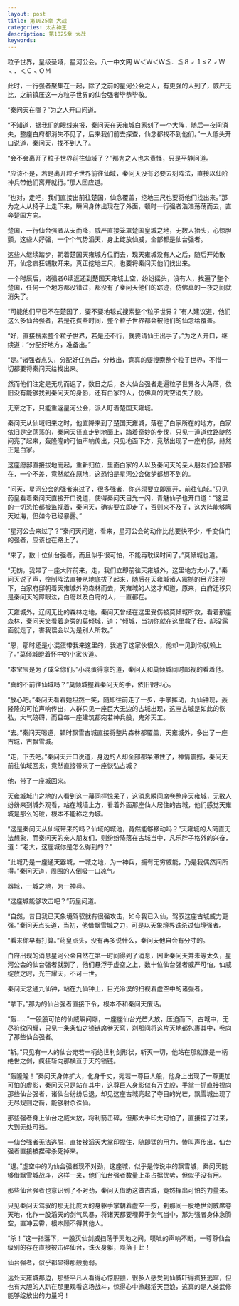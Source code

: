 ```yaml
---
layout: post
title: 第1025章 大战
categories: 太古神王
description: 第1025章 大战
keywords:
---
```


粒子世界，皇级圣域，星河公会。八一中文网 Ｗ＜Ｗ＜Ｗ≦．≦８﹤１≤Ｚ﹤Ｗ﹤．＜Ｃ﹤ＯＭ

此时，一行强者聚集在一起，除了之前的星河公会之人，有更强的人到了，威严无比，之前镇压这一方粒子世界的仙台强者毕恭毕敬。

“秦问天在哪？”为之人开口问道。

“不知道，据我们的眼线来报，秦问天在天雍城白家刻了一个大阵，随后一夜间消失，整座白府都消失不见了，后来我们前去探查，仙念都找不到他们。”一人低头开口说道，秦问天，找不到人了。

“会不会离开了粒子世界前往仙域了？”那为之人也未责怪，只是平静问道。

“应该不是，若是离开粒子世界前往仙域，秦问天没有必要去刻阵法，直接以仙阶神兵带他们离开就行。”那人回应道。

“也对，走吧，我们直接出前往楚国，仙念覆盖，挖地三尺也要将他们找出来。”那为之人从椅子上走下来，瞬间身体出现在了外面，顿时一行强者浩浩荡荡而去，直奔楚国方向。

楚国，一行仙台强者从天而降，威严直接笼罩楚国皇城之地，无数人抬头，心惊胆颤，这些人好强，一个个气势滔天，身上绽放仙威，全部都是仙台强者。

这些人继续踏步，朝着楚国天雍城方位而去，现天雍城没有人之后，随后开始散开，仙念疯狂铺散开来，真正挖地三尺，也要将秦问天他们找出来。

一个时辰后，诸强者6续返还到楚国天雍城上空，纷纷摇头，没有人，找遍了整个楚国，任何一个地方都没错过，都没有了秦问天他们的踪迹，仿佛真的一夜之间就消失了。

“可能他们早已不在楚国了，要不要地毯式搜索整个粒子世界？”有人建议道，他们这么多仙台强者，若是花费些时间，整个粒子世界都会被他们的仙念给覆盖。

“好，直接搜索整个粒子世界，若是还不行，就要请仙王出手了。”为之人开口，继续道：“分配好地方，准备出。”

“是。”诸强者点头，分配好任务后，分散出，竟真的要搜索整个粒子世界，不惜一切都要将秦问天给找出来。

然而他们注定是无功而返了，数日之后，各大仙台强者走遍粒子世界各大角落，依旧没有能够找到秦问天的身影，还有白家的人，仿佛真的凭空消失了般。

无奈之下，只能重返星河公会，派人盯着楚国天雍城。

秦问天从仙域归来之时，他直降来到了楚国天雍城，落在了白家所在的地方，白家依旧是空荡荡的，秦问天径直走到地面上，踏着奇妙的步伐，只见一道道纹路陡然间亮了起来，轰隆隆的可怕声响传出，只见地面下方，竟然出现了一座府邸，赫然正是白家。

这座府邸直接拔地而起，重新归位，里面白家的人以及秦问天的亲人朋友们全部都在，一个不差，竟然就在原地，这恐怕是星河公会做梦都想不到的。

“问天，星河公会的强者来过了，很多强者，你必须要立即离开，前往仙域。”只见药皇看着秦问天直接开口说道，使得秦问天目光一闪，青魅仙子也开口道：“这里的一切恐怕都被监视着，秦问天，确实要立即走了，否则来不及了，这大阵能够瞒天过海，但如今已经暴露。”

“星河公会来过了？”秦问天问道，看来，星河公会的动作比他要快不少，千变仙门的强者，应该也在路上了。

“来了，数十位仙台强者，而且似乎很可怕，不能再耽误时间了。”莫倾城也道。

“无妨，我带了一座大阵前来，走，我们立即前往天雍城外，这里地方太小了。”秦问天说了声，控制阵法直接从地底拔了起来，随后在天雍城诸人震撼的目光注视下，白家府邸朝着天雍城外的森林而去，天雍城的人这才知道，原来，白府迁移只是秦问天的障眼法，白府以及白府的人，一直都在。

天雍城外，辽阔无比的森林之地，秦问天曾经在这里受伤被莫倾城所救，看着那座森林，秦问天笑看着身旁的莫倾城，道：“倾城，当初你就在这里救了我，却没露面就走了，害我误会以为是别人所救。”

“恩，那时还是小混蛋带我来这里的，我追了这家伙很久，他却一见到你就赖上了。”莫倾城瞪着怀中的小家伙道。

“本宝宝是为了成全你们。”小混蛋得意的道，秦问天和莫倾城同时鄙视的看着他。

“真的不前往仙域吗？”莫倾城握着秦问天的手，依旧很担心。

“放心吧。”秦问天看着她坦然一笑，随即往前走了一步，手掌挥动，九仙钟现，轰隆隆的可怕声响传出，人群只见一座巨大无边的古城出现，这座古城是如此的恢弘，大气磅礴，而且每一座建筑都宛若神兵般，鬼斧天工。

“去。”秦问天喝道，顿时飘雪古城直接将整片森林都覆盖，天雍城外，多出了一座古城，古飘雪城。

“走，下去吧。”秦问天开口说道，身边的人却全部都呆滞住了，神情震撼，秦问天前往仙域回来，竟然直接带来了一座恢弘古城？

他，带了一座城回来。

天雍城城门之地的人看到这一幕同样惊呆了，这消息瞬间席卷整座天雍城，无数人纷纷来到城外观看，站在城墙上方，看着外面那座仙人居住的古城，他们感觉天雍城是那么的破，根本不能称之为城。

“这是秦问天从仙域带来的吗？仙域的城池，竟然能够移动吗？”天雍城的人简直无法想象，而秦问天的亲人朋友们，则纷纷降落在古城当中，凡乐胖子格外的兴奋，道：“老大，这座城你是怎么得到的？”

“此城乃是一座通天器城，一城之地，为一神兵，拥有无穷威能，乃是我偶然间所得。”秦问天道，周围的人倒吸一口凉气。

器城，一城之地，为一神兵。

“这座城能够攻击吧？”药皇问道。

“自然，昔日我已天象境驾驭就有很强攻击，如今我已入仙，驾驭这座古城威力更强。”秦问天点头道，当初，他借飘雪城之力，可是以天象境界诛杀过仙境强者。

“看来你早有打算。”药皇点头，没有再多说什么，秦问天他自会有分寸的。

白府出现的消息星河公会自然在第一时间得到了消息，因此秦问天并未等太久，星河公会的仙台强者就到了，他们悬浮于虚空之上，数十位仙台强者威严可怕，仙威绽放之时，光芒耀天，不可一世。

秦问天念通九仙钟，站在九仙钟上，目光冷漠的扫视着虚空中的诸强者。

“拿下。”那为的仙台强者直接下令，根本不和秦问天废话。

“轰……”一股股可怕的仙威瞬间爆，一座座仙台光芒大放，压迫而下，古城中，无尽符纹闪耀，只见一条条仙之锁链席卷天穹，刹那间将这片天地都包裹其中，卷向了那些仙台强者。

“斩。”只见有一人的仙台宛若一柄绝世利剑形状，斩灭一切，他站在那就像是一柄绝世之剑，疯狂斩向那横亘于天的锁链。

“轰隆隆！”秦问天身体扩大，化身千丈，宛若一尊巨人般，他身上出现了一尊更加可怕的虚影，秦问天只是站在其中，这尊巨人身影似有万丈般，手掌一抓直接捏向那些仙台强者，诸仙台纷纷后退，却见这座古城亮起了夺目的光芒，飘雪城出现了无尽规则之箭，能够射杀诛仙。

那些强者身上仙台之威大放，将利箭击碎，但那大手印太可怕了，直接捏了过来，大到无处可挡。

一仙台强者无法逃脱，直接被滔天大掌印捏住，随即猛的用力，惨叫声传出，仙台强者直接被捏碎杀死掉来。

“退。”虚空中的为仙台强者现不对劲，这座城，似乎是传说中的飘雪城，秦问天能够借飘雪城战斗，这样一来，他们仙台强者数量上虽占据优势，但似乎没有用。

那些仙台强者也意识到了不对劲，秦问天借助这做古城，竟然挥出可怕的力量来。

只见秦问天驾驭的那无比庞大的身躯手掌朝着虚空一按，刹那间一股绝世剑威席卷天地，化作一股滔天的剑气风暴，将诸天都要埋葬于剑气当中，那为强者身体急腾空，直冲云霄，根本顾不得其他人。

“杀！”这一指落下，一股灭仙剑威扫荡于天地之间，噗呲的声响不断，一尊尊仙台级别的存在直接被击碎仙台，诛灭身躯，陨落于此！

仙台强者，似乎都显得那般脆弱。

远处天雍城那边，那些平凡人看得心惊胆颤，很多人感受到仙威吓得疯狂逃窜，但也有大胆的人趴在那里观看这场战斗，惊得心中掀起滔天巨浪，这真的是人类武修能够绽放出的力量吗！
